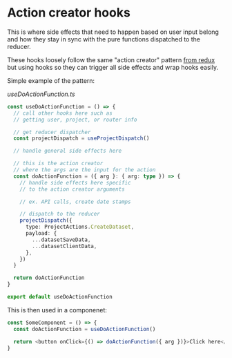 # Action creator hooks

This is where side effects that need to happen based on user input belong and
how they stay in sync with the pure functions dispatched to the reducer.

These hooks loosely follow the same "action creator" pattern
[from redux](https://read.reduxbook.com/markdown/part1/04-action-creators.html)
but using hooks so they can trigger all side effects and wrap hooks easily.

Simple example of the pattern:

_useDoActionFunction.ts_

```ts
const useDoActionFunction = () => {
  // call other hooks here such as
  // getting user, project, or router info

  // get reducer dispatcher
  const projectDispatch = useProjectDispatch()

  // handle general side effects here

  // this is the action creator
  // where the args are the input for the action
  const doActionFunction = ({ arg }: { arg: type }) => {
    // handle side effects here specific
    // to the action creator arguments

    // ex. API calls, create date stamps

    // dispatch to the reducer
    projectDispatch({
      type: ProjectActions.CreateDataset,
      payload: {
        ...datasetSaveData,
        ...datasetClientData,
      },
    })
  }

  return doActionFunction
}

export default useDoActionFunction
```

This is then used in a componenet:

```ts
const SomeComponent = () => {
  const doActionFunction = useDoActionFunction()

  return <button onClick={() => doActionFunction({ arg })}>Click here</button>
}
```
